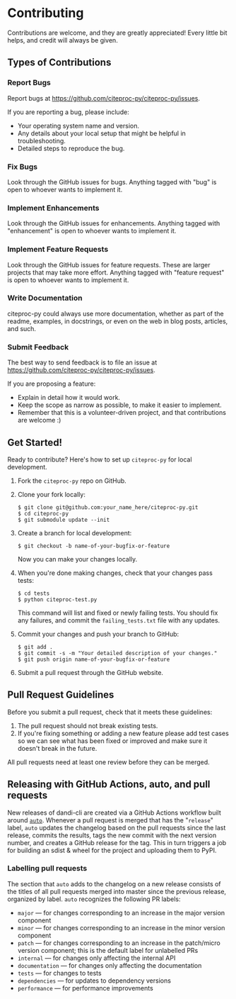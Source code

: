 # Contributing

Contributions are welcome, and they are greatly appreciated! Every
little bit helps, and credit will always be given.

## Types of Contributions

### Report Bugs

Report bugs at https://github.com/citeproc-py/citeproc-py/issues.

If you are reporting a bug, please include:

* Your operating system name and version.
* Any details about your local setup that might be helpful in troubleshooting.
* Detailed steps to reproduce the bug.

### Fix Bugs

Look through the GitHub issues for bugs. Anything tagged with "bug"
is open to whoever wants to implement it.

### Implement Enhancements

Look through the GitHub issues for enhancements. Anything tagged with "enhancement"
is open to whoever wants to implement it.

### Implement Feature Requests

Look through the GitHub issues for feature requests. These are larger projects
 that may take more effort. Anything tagged with "feature request"
is open to whoever wants to implement it.

### Write Documentation

citeproc-py could always use more documentation, whether as part of the
readme, examples, in docstrings, or even on the web in blog posts,
articles, and such.

### Submit Feedback

The best way to send feedback is to file an issue at
https://github.com/citeproc-py/citeproc-py/issues.

If you are proposing a feature:

* Explain in detail how it would work.
* Keep the scope as narrow as possible, to make it easier to implement.
* Remember that this is a volunteer-driven project, and that contributions
  are welcome :)

## Get Started!

Ready to contribute? Here's how to set up `citeproc-py` for local development.

1. Fork the `citeproc-py` repo on GitHub.
2. Clone your fork locally:

    ```shell
    $ git clone git@github.com:your_name_here/citeproc-py.git
    $ cd citeproc-py
    $ git submodule update --init
    ```

3. Create a branch for local development:

    ```shell
    $ git checkout -b name-of-your-bugfix-or-feature
    ```

   Now you can make your changes locally.

4. When you're done making changes, check that your changes pass tests:

    ```shell
    $ cd tests
    $ python citeproc-test.py
    ```

   This command will list and fixed or newly failing tests. You should
   fix any failures, and commit the ``failing_tests.txt`` file with any
   updates.

5. Commit your changes and push your branch to GitHub:

    ```shell
    $ git add .
    $ git commit -s -m "Your detailed description of your changes."
    $ git push origin name-of-your-bugfix-or-feature
    ```

5. Submit a pull request through the GitHub website.

## Pull Request Guidelines

Before you submit a pull request, check that it meets these guidelines:

1. The pull request should not break existing tests. 
2. If you're fixing something or adding a new feature please add test 
   cases so we can see what has been fixed or improved and make sure 
   it doesn't break in the future.

All pull requests need at least one review before they can be merged. 

## Releasing with GitHub Actions, auto, and pull requests

New releases of dandi-cli are created via a GitHub Actions workflow built
around [`auto`](https://github.com/intuit/auto).  Whenever a pull request is
merged that has the "`release`" label, `auto` updates the changelog based on
the pull requests since the last release, commits the results, tags the new
commit with the next version number, and creates a GitHub release for the tag.
This in turn triggers a job for building an sdist & wheel for the project and
uploading them to PyPI.

### Labelling pull requests

The section that `auto` adds to the changelog on a new release consists of the
titles of all pull requests merged into master since the previous release,
organized by label.  `auto` recognizes the following PR labels:

- `major` — for changes corresponding to an increase in the major version
  component
- `minor` — for changes corresponding to an increase in the minor version
  component
- `patch` — for changes corresponding to an increase in the patch/micro version
  component; this is the default label for unlabelled PRs
- `internal` — for changes only affecting the internal API
- `documentation` — for changes only affecting the documentation
- `tests` — for changes to tests
- `dependencies` — for updates to dependency versions
- `performance` — for performance improvements
